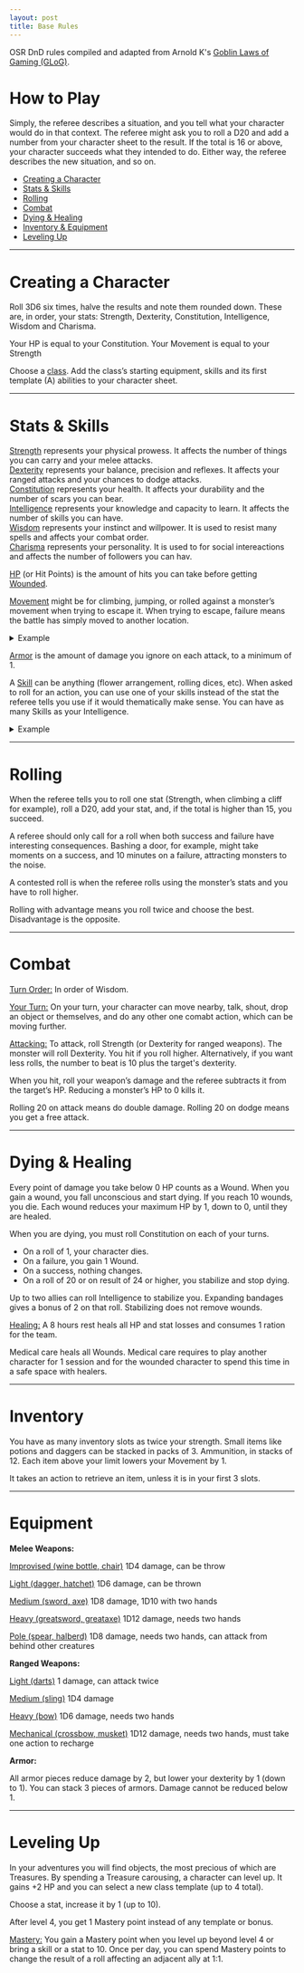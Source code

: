 ```yaml
---
layout: post
title: Base Rules
---
```


OSR DnD rules compiled and adapted from Arnold K's [Goblin Laws of Gaming (GLoG)](http://goblinpunch.blogspot.com/2020/04/lair-of-lamb-final.html).

# **How to Play**

Simply, the referee describes a situation, and you tell what your character would do in that context. The referee might ask you to roll a D20 and add a number from your character sheet to the result. If the total is 16 or above, your character succeeds what they intended to do. Either way, the referee describes the new situation, and so on.

- [Creating a Character](#creating-a-character)
- [Stats & Skills](#stats--skills)
- [Rolling](#rolling)
- [Combat](#combat)
- [Dying & Healing](#dying--healing)
- [Inventory & Equipment](#inventory)
- [Leveling Up](#leveling-up)

---

# **Creating a Character**

Roll 3D6 six times, halve the results and note them rounded down. These are, in order, your stats: Strength, Dexterity, Constitution, Intelligence, Wisdom and Charisma.

Your HP is equal to your Constitution. Your Movement is equal to your Strength

Choose a [class](https://saltygoo.github.io/classes/). Add the class’s starting equipment, skills and its first template (A) abilities to your character sheet.

---

# Stats & Skills

<ins>Strength</ins> represents your physical prowess. It affects the number of things you can carry and your melee attacks. <br>
<ins>Dexterity</ins> represents your balance, precision and reflexes. It affects your ranged attacks and your chances to dodge attacks.<br>
<ins>Constitution</ins> represents your health. It affects your durability and the number of scars you can bear.<br>
<ins>Intelligence</ins> represents your knowledge and capacity to learn. It affects the number of skills you can have.<br>
<ins>Wisdom</ins> represents your instinct and willpower. It is used to resist many spells and affects your combat order.<br>
<ins>Charisma</ins> represents your personality. It is used to for social intereactions and affects the number of followers you can hav.<br>

<ins>HP</ins> (or Hit Points) is the amount of hits you can take before getting [Wounded](#combat).

<ins>Movement</ins> might be for climbing, jumping, or rolled against a monster’s movement when trying to escape it. When trying to escape, failure means the battle has simply moved to another location.

<details markdown="1">
<summary>Example</summary>
Beau is running away from a troll. He rolls his movement and the referee rolls the troll's movement. Beau gets 17 and the troll gets 13, this means beau is out of reach in another location of his choice. However, Gretchen, Beau's ally, rolled 12. That means she hasn't escaped the troll, and both of them will have to keep fighting in the next room the dungeon.</details>

<ins>Armor</ins> is the amount of damage you ignore on each attack, to a minimum of 1.

A <ins>Skill</ins> can be anything (flower arrangement, rolling dices, etc). When asked to roll for an action, you can use one of your skills instead of the stat the referee tells you use if it would thematically make sense. You can have as many Skills as your Intelligence.

<details markdown="1">
<summary>Example</summary>
Beau has 3 points of Charisma and 5 points of a skill named "Swamp Dweller". When trying to seduce the troll, the referee asks him to roll charisma, but Beau argues that his Swamp Dweller skill makes as much sense to use. The referee agrees and beau adds 5 to his roll instead of 3.</details>

---

# Rolling

When the referee tells you to roll one stat (Strength, when climbing a cliff for example), roll a D20, add your stat, and, if the total is higher than 15, you succeed. 

A referee should only call for a roll when both success and failure have interesting consequences. Bashing a door, for example, might take moments on a success, and 10 minutes on a failure, attracting monsters to the noise.

A contested roll is when the referee rolls using the monster’s stats and you have to roll higher.

Rolling with advantage means you roll twice and choose the best. Disadvantage is the opposite.

---

# Combat

<ins>Turn Order:</ins> In order of Wisdom.

<ins>Your Turn:</ins> On your turn, your character can move nearby, talk, shout, drop an object or themselves, and do any other one comabt action, which can be moving further.

<ins>Attacking:</ins> To attack, roll Strength (or Dexterity for ranged weapons). The monster will roll Dexterity. You hit if you roll higher. Alternatively, if you want less rolls, the number to beat is 10 plus the target's dexterity.

When you hit, roll your weapon’s damage and the referee subtracts it from the target’s HP. Reducing a monster’s HP to 0 kills it. 

Rolling 20 on attack means do double damage. Rolling 20 on dodge means you get a free attack.

---

# Dying & Healing

Every point of damage you take below 0 HP counts as a Wound. When you gain a wound, you fall unconscious and start dying. If you reach 10 wounds, you die. Each wound reduces your maximum HP by 1, down to 0, until they are healed.

When you are dying, you must roll Constitution on each of your turns.
- On a roll of 1, your character dies. 
- On a failure, you gain 1 Wound. 
- On a success, nothing changes. 
- On a roll of 20 or on result of 24 or higher, you stabilize and stop dying.

Up to two allies can roll Intelligence to stabilize you. Expanding bandages gives a bonus of 2 on that roll. Stabilizing does not remove wounds.

<ins>Healing:</ins> A 8 hours rest heals all HP and stat losses and consumes 1 ration for the team.

Medical care heals all Wounds. Medical care requires to play another character for 1 session and for the wounded character to spend this time in a safe space with healers. 

---

# Inventory

You have as many inventory slots as twice your strength. Small items like potions and daggers can be stacked in packs of 3. Ammunition, in stacks of 12. Each item above your limit lowers your Movement by 1.

It takes an action to retrieve an item, unless it is in your first 3 slots.

---

# Equipment

**Melee Weapons:**

<ins>Improvised (wine bottle, chair)</ins>
1D4 damage, can be throw

<ins>Light (dagger, hatchet)</ins>
1D6 damage, can be thrown

<ins>Medium (sword, axe)</ins>
1D8 damage, 1D10 with two hands

<ins>Heavy (greatsword, greataxe)</ins>
1D12 damage, needs two hands

<ins>Pole (spear, halberd)</ins>
1D8 damage, needs two hands,
can attack from behind other creatures

**Ranged Weapons:**

<ins>Light (darts)</ins>
1 damage, can attack twice

<ins>Medium (sling)</ins>
1D4 damage

<ins>Heavy (bow)</ins>
1D6 damage, needs two hands

<ins>Mechanical (crossbow, musket)</ins>
1D12 damage, needs two hands,
must take one action to recharge

**Armor:**

All armor pieces reduce damage by 2, but lower your dexterity by 1 (down to 1). You can stack 3 pieces of armors. Damage cannot be reduced below 1.

---

# Leveling Up

In your adventures you will find objects, the most precious of which are Treasures. By spending a Treasure carousing, a character can level up. It gains +2 HP and you can select a new class template (up to 4 total). 

Choose a stat, increase it by 1 (up to 10).

After level 4, you get 1 Mastery point instead of any template or bonus.

<ins>Mastery:</ins> You gain a Mastery point when you level up beyond level 4 or bring a skill or a stat to 10. Once per day, you can spend Mastery points to change the result of a roll affecting an adjacent ally at 1:1.

